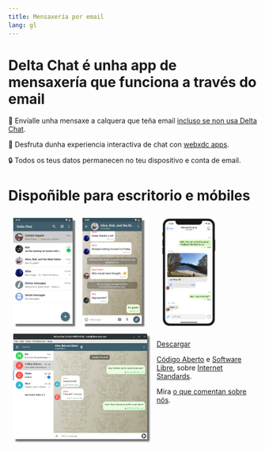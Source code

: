 ```yaml
---
title: Mensaxería por email
lang: gl
---
```


# Delta Chat é unha app de mensaxería que funciona a través do email

💬 Envíalle unha mensaxe a calquera que teña email [incluso se non usa Delta Chat](https://www.youtube-nocookie.com/embed/8LbrGXKZN70).

🥳 Desfruta dunha experiencia interactiva de chat con [webxdc apps](https://webxdc.org).

🔒 Todos os teus datos permanecen no teu dispositivo e conta de email.

# Dispoñible para escritorio e móbiles


<img src="../assets/blog/screenshots/2019-12-17-delta-chat-google-play-release-chat-list-light.png" width="120" 
style="float: left; margin: 10px;display: block;box-shadow: 5px 5px 2px #777;" alt="A screenshot of Delta Chat on Android showing chat list" /> 
<img src="../assets/blog/screenshots/2019-12-17-delta-chat-google-play-release-group-light.png" width="120" 
style="float: left; margin: 10px;display: block;box-shadow: 5px 5px 2px #777;" alt="A screenshot of Delta Chat on Android showing a chat" /> 

<img src="../assets/blog/desktop-screenshot.png" width="280" style="float:left; margin: 10px" alt="A screenshot of Delta Chat on desktop" /> 

<img src="../assets/blog/screenshots/2020-01-09-delta-chat-iOS-weekend-group-chat.png" width="110" style="margin: 10px" alt="A screenshot of Delta Chat on IOS" /> 

<a class="download-button" href="https://get.delta.chat">Descargar</a>

[Código Aberto](https://en.wikipedia.org/wiki/Open-source_software)
e [Software Libre](https://en.wikipedia.org/wiki/Free_software), sobre [Internet Standards](https://github.com/deltachat/deltachat-core-rust/blob/master/standards.md). 

Mira [o que comentan sobre nós](user-voices).
